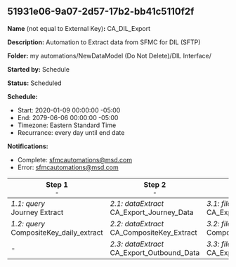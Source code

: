 ## 51931e06-9a07-2d57-17b2-bb41c5110f2f

**Name** (not equal to External Key)**:** CA_DIL_Export

**Description:** Automation to Extract data from SFMC for DIL (SFTP)

**Folder:** my automations/NewDataModel (Do Not Delete)/DIL Interface/

**Started by:** Schedule

**Status:** Scheduled

**Schedule:**

* Start: 2020-01-09 00:00:00 -05:00
* End: 2079-06-06 00:00:00 -05:00
* Timezone: Eastern Standard Time
* Recurrance: every day until end date

**Notifications:**

* Complete: sfmcautomations@msd.com
* Error: sfmcautomations@msd.com

| Step 1<br>_<small>-</small>_ | Step 2<br>_<small>-</small>_ | Step 3<br>_<small>-</small>_ |
| --- | --- | --- |
| _1.1: query_<br>Journey Extract | _2.1: dataExtract_<br>CA_Export_Journey_Data | _3.1: fileTransfer_<br>CA_Export_Journey_Data |
| _1.2: query_<br>CompositeKey_daily_extract | _2.2: dataExtract_<br>CA_CompositeKey_Extract | _3.2: fileTransfer_<br>CompositeKey_File_Transfer |
| - | _2.3: dataExtract_<br>CA_Export_Outbound_Data | _3.3: fileTransfer_<br>CA_Export_Outbound_Data |
